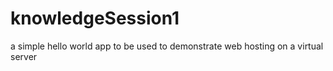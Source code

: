 # knowledgeSession1
a simple hello world app to be used to demonstrate web hosting on a virtual server
